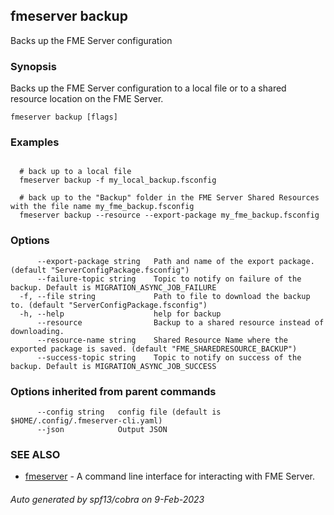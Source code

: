 ## fmeserver backup

Backs up the FME Server configuration

### Synopsis

Backs up the FME Server configuration to a local file or to a shared resource location on the FME Server.

```
fmeserver backup [flags]
```

### Examples

```

  # back up to a local file
  fmeserver backup -f my_local_backup.fsconfig
	
  # back up to the "Backup" folder in the FME Server Shared Resources with the file name my_fme_backup.fsconfig
  fmeserver backup --resource --export-package my_fme_backup.fsconfig
```

### Options

```
      --export-package string   Path and name of the export package. (default "ServerConfigPackage.fsconfig")
      --failure-topic string    Topic to notify on failure of the backup. Default is MIGRATION_ASYNC_JOB_FAILURE
  -f, --file string             Path to file to download the backup to. (default "ServerConfigPackage.fsconfig")
  -h, --help                    help for backup
      --resource                Backup to a shared resource instead of downloading.
      --resource-name string    Shared Resource Name where the exported package is saved. (default "FME_SHAREDRESOURCE_BACKUP")
      --success-topic string    Topic to notify on success of the backup. Default is MIGRATION_ASYNC_JOB_SUCCESS
```

### Options inherited from parent commands

```
      --config string   config file (default is $HOME/.config/.fmeserver-cli.yaml)
      --json            Output JSON
```

### SEE ALSO

* [fmeserver](fmeserver.md)	 - A command line interface for interacting with FME Server.

###### Auto generated by spf13/cobra on 9-Feb-2023
